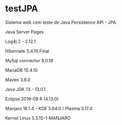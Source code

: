 # testJPA

Sistema web com teste de Java Persistence API - JPA.

Java Server Pages

Log4j 2 - 2.12.1

Hibernate 5.4.10.Final

MySql connector 8.0.18

MariaDB 10.4.10

Maven 3.8.0

Java JDK 13 - 13.0.1

Eclipse 2019-09 R (4.13.0)

Manjaro 18.1.4 - KDE 5.64.0 / Plasma 5.17.4

Kernel Linux 5.3.15-1-MANJARO 
